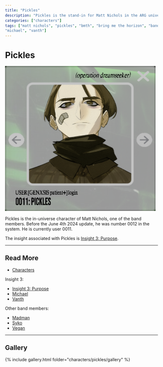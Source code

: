 ```yaml
---
title: "Pickles"
description: "Pickles is the stand-in for Matt Nichols in the ARG universe."
categories: ["characters"]
tags: ["matt nichols", "pickles", "bmth", "bring me the horizon", "band member", "purpose", 
"michael", "vanth"]
---
```


# Pickles

![Pickles Avatar](https://raw.githubusercontent.com/bmth-arg-wiki/wiki-assets/main/characters/pickles/11pickles.png)

Pickles is the in-universe character of Matt Nichols, one of the band members. Before the June 4th 2024 update, 
he was number 0012 in the system. He is currently user 0011.

The insight associated with Pickles is [Insight 3: Purpose](../lore/insight3-purpose).

***

## Read More

- [Characters](../characters)

Insight 3:

- [Insight 3: Purpose](../lore/insight3-purpose)
- [Michael](michael)
- [Vanth](vanth)

Other band members:

- [Madman](madman)
- [Syko](syko)
- [Vegan](vegan)

***

## Gallery

{% include gallery.html folder="characters/pickles/gallery" %}